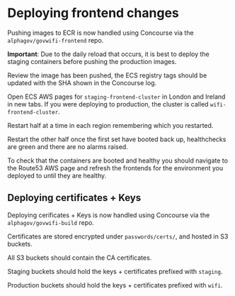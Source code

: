 # Deploying frontend changes

Pushing images to ECR is now handled using Concourse via the `alphagov/govwifi-frontend` repo.

**Important**: Due to the daily reload that occurs, it is best to deploy the staging containers
before pushing the production images.

Review the image has been pushed, the ECS registry tags should be updated with
the SHA shown in the Concourse log.

Open ECS AWS pages for `staging-frontend-cluster` in London and Ireland in new
tabs.  If you were deploying to production, the cluster is called
`wifi-frontend-cluster`.

Restart half at a time in each region remembering which you restarted.

Restart the other half once the first set have booted back up, healthchecks are
green and there are no alarms raised.

To check that the containers are booted and healthy you should navigate to the
Route53 AWS page and refresh the frontends for the environment you deployed to
until they are healthy.

## Deploying certificates + Keys

Deploying cerificates + Keys is now handled using Concourse via the `alphagov/govwifi-build` repo.

Certificates are stored encrypted under `passwords/certs/`, and hosted in S3 buckets.

All S3 buckets should contain the CA certificates.

Staging buckets should hold the keys + certificates prefixed with `staging`.

Production buckets should hold the keys + certificates prefixed with `wifi`.
